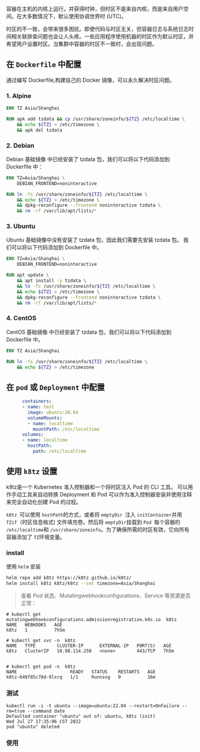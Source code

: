 容器在主机的内核上运行，并获得时钟，但时区不是来自内核，而是来自用户空间。在大多数情况下，默认使用协调世界时 (UTC)。

时区的不一致，会带来很多困扰。即使代码与时区无关，但容器日志与系统日志时间相关联排查问题也会让人头疼。一些应用程序使用机器的时区作为默认时区，并希望用户设置时区。当集群中容器的时区不一致时，会出现问题。



## 在 `Dockerfile` 中配置

通过编写 Dockerfile,构建自己的 Docker 镜像，可以永久解决时区问题。

### 1. Alpine

```dockerfile
ENV TZ Asia/Shanghai

RUN apk add tzdata && cp /usr/share/zoneinfo/${TZ} /etc/localtime \
    && echo ${TZ} > /etc/timezone \
    && apk del tzdata
```

### 2. Debian
Debian 基础镜像 中已经安装了 tzdata 包，我们可以将以下代码添加到 Dockerfile 中：
```dockerfile
ENV TZ=Asia/Shanghai \
    DEBIAN_FRONTEND=noninteractive

RUN ln -fs /usr/share/zoneinfo/${TZ} /etc/localtime \
    && echo ${TZ} > /etc/timezone \
    && dpkg-reconfigure --frontend noninteractive tzdata \
    && rm -rf /var/lib/apt/lists/*
```

### 3. Ubuntu
Ubuntu 基础镜像中没有安装了 tzdata 包，因此我们需要先安装 tzdata 包。
我们可以将以下代码添加到 Dockerfile 中。

```dockerfile
ENV TZ=Asia/Shanghai \
    DEBIAN_FRONTEND=noninteractive

RUN apt update \
    && apt install -y tzdata \
    && ln -fs /usr/share/zoneinfo/${TZ} /etc/localtime \
    && echo ${TZ} > /etc/timezone \
    && dpkg-reconfigure --frontend noninteractive tzdata \
    && rm -rf /var/lib/apt/lists/*
```

### 4. CentOS
CentOS 基础镜像 中已经安装了 tzdata 包，我们可以将以下代码添加到 Dockerfile 中。
```dockerfile
ENV TZ Asia/Shanghai

RUN ln -fs /usr/share/zoneinfo/${TZ} /etc/localtime \
    && echo ${TZ} > /etc/timezone
```



## 在 `pod` 或 `Deployment` 中配置

```yaml
      containers:
      - name: test
        image: ubuntu:20.04
        volumeMounts:
        - name: localtime
          mountPath: /etc/localtime
      volumes:
      - name: localtime
        hostPath:
          path: /etc/localtime
```



## 使用 `k8tz`  设置

k8tz是一个 Kubernetes 准入控制器和一个将时区注入 Pod 的 CLI 工具。
可以用作手动工具来自动转换 Deployment 和 Pod
可以作为准入控制器安装并使用注释来完全自动化创建 Pod 的过程。

`k8tz `可以使用 `hostPath`的方式，或者将 `emptyDir `注入 `initContainer`并用 `TZif`（时区信息格式) 文件填充卷。然后将 `emptyDir`挂载到 `Pod `每个容器的 `/etc/localtime`和 `/usr/share/zoneinfo`。为了确保所需的时区有效，它向所有容器添加了 `TZ`环境变量。

### install

使用 `helm` 安装

```bash
helm repo add k8tz https://k8tz.github.io/k8tz/
helm install k8tz k8tz/k8tz --set timezone=Asia/Shanghai
```

> 查看 Pod 状态、Mutatingwebhookconfigurations、Service 等资源是否正常：

```shell
# kubectl get mutatingwebhookconfigurations.admissionregistration.k8s.io  k8tz
NAME   WEBHOOKS   AGE
k8tz   1          7h5m

# kubectl get svc -n  k8tz
NAME   TYPE        CLUSTER-IP      EXTERNAL-IP   PORT(S)   AGE
k8tz   ClusterIP   10.98.114.250   <none>        443/TCP   7h5m


# kubectl get pod -n  k8tz
NAME                    READY   STATUS    RESTARTS   AGE
k8tz-649f85c78d-9lxrq   1/1     Running   0          16m

```

### 测试

```shell
kubectl run -i -t ubuntu --image=ubuntu:22.04 --restart=OnFailure --rm=true --command date
Defaulted container "ubuntu" out of: ubuntu, k8tz (init)
Wed Jul 27 17:35:06 CST 2022
pod "ubuntu" deleted
```

### 使用

#### 









